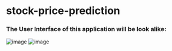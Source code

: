 # stock-price-prediction
### The User Interface of this application will be look alike:
![image](https://github.com/RamuRamu-12/stock-price-prediction/assets/96642590/07da72b4-cbca-4527-8f83-669cb7ab69bb)
![image](https://github.com/RamuRamu-12/stock-price-prediction/assets/96642590/29ebec1d-f758-48eb-860c-a08b4aeeb639)
